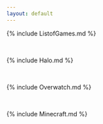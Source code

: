 ```yaml
---
layout: default
---
```


{% include ListofGames.md %}

<br>

{% include Halo.md %}

<br> 

{% include Overwatch.md %}

<br>

{% include Minecraft.md %}



